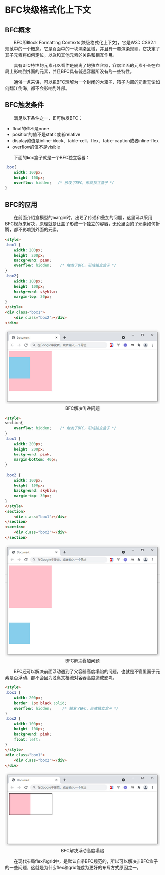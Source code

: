 # BFC块级格式化上下文

## BFC概念

&emsp;&emsp;BFC即Block Formatting Contexts(块级格式化上下文)，它是W3C CSS2.1 规范中的一个概念。它是页面中的一块渲染区域，并且有一套渲染规则，它决定了其子元素将如何定位，以及和其他元素的关系和相互作用。

&emsp;&emsp;具有BFC特性的元素可以看作是隔离了的独立容器，容器里面的元素不会在布局上影响到外面的元素，并且BFC具有普通容器所没有的一些特性。

&emsp;&emsp;通俗一点来讲，可以把BFC理解为一个封闭的大箱子，箱子内部的元素无论如何翻江倒海，都不会影响到外部。

## BFC触发条件

&emsp;&emsp;满足以下条件之一，即可触发BFC：
- float的值不是none
- position的值不是static或者relative
- display的值是inline-block、table-cell、flex、table-caption或者inline-flex
- overflow的值不是visible

&emsp;&emsp;下面的box盒子就是一个BFC独立容器：
```css
.box{
    width: 100px;
    height: 100px;
    overflow: hidden;   /* 触发了BFC，形成独立盒子 */
}
```

## BFC的应用

&emsp;&emsp;在前面介绍盒模型的margin时，出现了传递和叠加的问题，这里可以采用BFC规范来解决，原理就是让盒子形成一个独立的容器，无论里面的子元素如何折腾，都不影响到外面的元素。

```html
<style>
.box1 {
    width: 200px;
    height: 200px;
    background: pink;
    overflow: hidden;    /* 触发了BFC，形成独立盒子 */
}
.box2{
    width: 100px;
    height: 100px;
    background: skyblue;
    margin-top: 30px;
}
</style>
<div class="box1">
    <div class="box2"></div>
</div>
```
<div align=center>
	<img src="./img/3_12_1.jpg" width="600" />
    <div>BFC解决传递问题</div>
</div>

```html
<style>
section{
    overflow: hidden;    /* 触发了BFC，形成独立盒子 */
}
.box1 {
    width: 200px;
    height: 200px;
    background: pink;
    margin-bottom: 40px;
}

.box2 {
    width: 100px;
    height: 100px;
    background: skyblue;
    margin-top: 30px;
}
</style>
<section>
    <div class="box1"></div>
</section>
<section>
    <div class="box2"></div>
</section>
```
<div align=center>
	<img src="./img/3_12_2.jpg" width="600" />
    <div>BFC解决叠加问题</div>
</div>

&emsp;&emsp;BFC还可以解决前面浮动遇到了父容器高度塌陷的问题，也就是不管里面子元素是否浮动，都不会因为脱离文档流对容器高度造成影响。
```html
<style>
.box1 {
    width: 200px;
    border: 1px black solid;
    overflow: hidden;     /* 触发了BFC，形成独立盒子 */
}
.box2 {
    width: 100px;
    height: 100px;
    background: pink;
    float: left;
}
</style>
<div class="box1">
    <div class="box2"></div>
</div>
```
<div align=center>
	<img src="./img/3_12_3.jpg" width="600" />
    <div>BFC解决浮动高度塌陷</div>
</div>

&emsp;&emsp;在现代布局flex和grid中，是默认自带BFC规范的，所以可以解决非BFC盒子的一些问题，这就是为什么flex和grid能成为更好的布局方式原因之一。